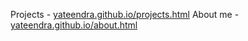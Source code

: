 
Projects - [yateendra.github.io/projects.html](https://yateendra.github.io/projects.html)
About me  - [yateendra.github.io/about.html](https://yateendra.github.io/about.html)
